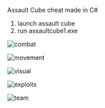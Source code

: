 Assault Cube cheat made in C#

1. launch assault cube
2. run assaultcube1.exe


![combat](https://github.com/agreed31579/Assault-Cube/assets/117580989/7dde7de0-625e-41d9-a204-fd2bb6157f7c)


![movement](https://github.com/agreed31579/Assault-Cube/assets/117580989/c7182a64-07a2-4f01-8543-2c64703695f4)


![visual](https://github.com/agreed31579/Assault-Cube/assets/117580989/784167f6-54ae-4779-ad38-c57d3e8eaaac)


![exploits](https://github.com/agreed31579/Assault-Cube/assets/117580989/5de85ab5-6a12-4605-b342-d7fc8a86f120)


![team](https://github.com/agreed31579/Assault-Cube/assets/117580989/1863fec9-46a9-4b34-bc3a-ab8814bc056d)
